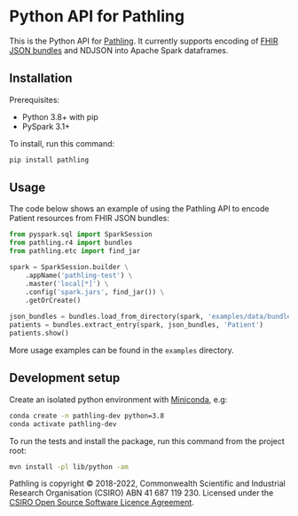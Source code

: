 Python API for Pathling
=======================

This is the Python API for [Pathling](https://pathling.csiro.au). It currently 
supports encoding of [FHIR JSON bundles](https://hl7.org/fhir/R4/bundle.html) and NDJSON into Apache Spark dataframes. 

## Installation

Prerequisites: 

- Python 3.8+ with pip 
- PySpark 3.1+
 
To install, run this command:
 
```bash
pip install pathling  
```
    
## Usage

The code below shows an example of using the Pathling API to encode Patient 
resources from FHIR JSON bundles:

```python
from pyspark.sql import SparkSession
from pathling.r4 import bundles
from pathling.etc import find_jar

spark = SparkSession.builder \
    .appName('pathling-test') \
    .master('local[*]') \
    .config('spark.jars', find_jar()) \
    .getOrCreate()
        
json_bundles = bundles.load_from_directory(spark, 'examples/data/bundles/R4/json/')
patients = bundles.extract_entry(spark, json_bundles, 'Patient')
patients.show()
```
    
More usage examples can be found in the `examples` directory.

## Development setup

Create an isolated python environment with 
[Miniconda](https://docs.conda.io/en/latest/miniconda.html), e.g:

```bash
conda create -n pathling-dev python=3.8
conda activate pathling-dev
```

To run the tests and install the package, run this command from the project 
root:

```bash
mvn install -pl lib/python -am
```

Pathling is copyright © 2018-2022, Commonwealth Scientific and Industrial
Research Organisation
(CSIRO) ABN 41 687 119 230. Licensed under
the [CSIRO Open Source Software Licence Agreement](./LICENSE.md).
